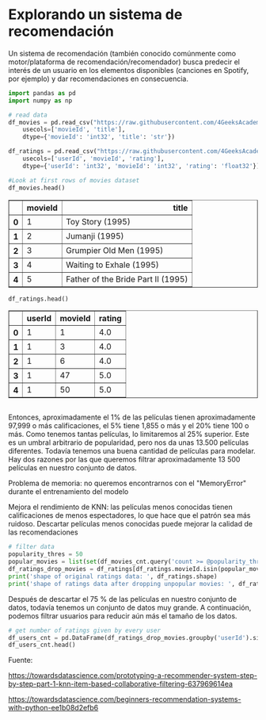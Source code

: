 # Explorando un sistema de recomendación

Un sistema de recomendación (también conocido comúnmente como motor/plataforma de recomendación/recomendador) busca predecir el interés de un usuario en los elementos disponibles (canciones en Spotify, por ejemplo) y dar recomendaciones en consecuencia.

```python
import pandas as pd
import numpy as np

# read data
df_movies = pd.read_csv("https://raw.githubusercontent.com/4GeeksAcademy/machine-learning-content/master/assets/movies.csv",
    usecols=['movieId', 'title'],
    dtype={'movieId': 'int32', 'title': 'str'})

df_ratings = pd.read_csv("https://raw.githubusercontent.com/4GeeksAcademy/machine-learning-content/master/assets/ratings.csv",
    usecols=['userId', 'movieId', 'rating'],
    dtype={'userId': 'int32', 'movieId': 'int32', 'rating': 'float32'})
```


```python
#Look at first rows of movies dataset
df_movies.head()
```

<div>
<style scoped>
    .dataframe tbody tr th:only-of-type {
        vertical-align: middle;
    }

    .dataframe tbody tr th {
        vertical-align: top;
    }

    .dataframe thead th {
        text-align: right;
    }
</style>
<table border="1" class="dataframe">
  <thead>
    <tr style="text-align: right;">
      <th></th>
      <th>movieId</th>
      <th>title</th>
    </tr>
  </thead>
  <tbody>
    <tr>
      <th>0</th>
      <td>1</td>
      <td>Toy Story (1995)</td>
    </tr>
    <tr>
      <th>1</th>
      <td>2</td>
      <td>Jumanji (1995)</td>
    </tr>
    <tr>
      <th>2</th>
      <td>3</td>
      <td>Grumpier Old Men (1995)</td>
    </tr>
    <tr>
      <th>3</th>
      <td>4</td>
      <td>Waiting to Exhale (1995)</td>
    </tr>
    <tr>
      <th>4</th>
      <td>5</td>
      <td>Father of the Bride Part II (1995)</td>
    </tr>
  </tbody>
</table>
</div>

```python
df_ratings.head()
```

<div>
<style scoped>
    .dataframe tbody tr th:only-of-type {
        vertical-align: middle;
    }

    .dataframe tbody tr th {
        vertical-align: top;
    }

    .dataframe thead th {
        text-align: right;
    }
</style>
<table border="1" class="dataframe">
  <thead>
    <tr style="text-align: right;">
      <th></th>
      <th>userId</th>
      <th>movieId</th>
      <th>rating</th>
    </tr>
  </thead>
  <tbody>
    <tr>
      <th>0</th>
      <td>1</td>
      <td>1</td>
      <td>4.0</td>
    </tr>
    <tr>
      <th>1</th>
      <td>1</td>
      <td>3</td>
      <td>4.0</td>
    </tr>
    <tr>
      <th>2</th>
      <td>1</td>
      <td>6</td>
      <td>4.0</td>
    </tr>
    <tr>
      <th>3</th>
      <td>1</td>
      <td>47</td>
      <td>5.0</td>
    </tr>
    <tr>
      <th>4</th>
      <td>1</td>
      <td>50</td>
      <td>5.0</td>
    </tr>
  </tbody>
</table>
</div>

```python

```

Entonces, aproximadamente el 1% de las películas tienen aproximadamente 97,999 o más calificaciones, el 5% tiene 1,855 o más y el 20% tiene 100 o más. Como tenemos tantas películas, lo limitaremos al 25% superior. Este es un umbral arbitrario de popularidad, pero nos da unas 13.500 películas diferentes. Todavía tenemos una buena cantidad de películas para modelar. Hay dos razones por las que queremos filtrar aproximadamente 13 500 películas en nuestro conjunto de datos.

Problema de memoria: no queremos encontrarnos con el "MemoryError" durante el entrenamiento del modelo

Mejora el rendimiento de KNN: las películas menos conocidas tienen calificaciones de menos espectadores, lo que hace que el patrón sea más ruidoso. Descartar películas menos conocidas puede mejorar la calidad de las recomendaciones


```python
# filter data
popularity_thres = 50
popular_movies = list(set(df_movies_cnt.query('count >= @popularity_thres').index))
df_ratings_drop_movies = df_ratings[df_ratings.movieId.isin(popular_movies)]
print('shape of original ratings data: ', df_ratings.shape)
print('shape of ratings data after dropping unpopular movies: ', df_ratings_drop_movies.shape)
```

Después de descartar el 75 % de las películas en nuestro conjunto de datos, todavía tenemos un conjunto de datos muy grande. A continuación, podemos filtrar usuarios para reducir aún más el tamaño de los datos.

```python
# get number of ratings given by every user
df_users_cnt = pd.DataFrame(df_ratings_drop_movies.groupby('userId').size(), columns=['count'])
df_users_cnt.head()
```

Fuente:

https://towardsdatascience.com/prototyping-a-recommender-system-step-by-step-part-1-knn-item-based-collaborative-filtering-637969614ea

https://towardsdatascience.com/beginners-recommendation-systems-with-python-ee1b08d2efb6
